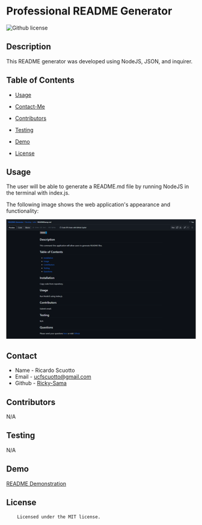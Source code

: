 # Professional README Generator

![Github license](https://img.shields.io/badge/license-MIT-yellowgreen.svg)

## Description
This README generator was developed using NodeJS, JSON, and inquirer.
## Table of Contents
* [Usage](#usage)
* [Contact-Me](#contact)
* [Contributors](#contributors)
* [Testing](#testing)
* [Demo](#demo)

* [License](#license)

## Usage
The user will be able to generate a README.md file by running NodeJS in the terminal with index.js.

The following image shows the web application's appearance and functionality:

![screenshot of README](./Develop/images/screenshot-Ricky-Sama-README-Generator.png)

## Contact
* Name - Ricardo Scuotto
* Email - ucfscuotto@gmail.com
* Github - [Ricky-Sama](https://github.com/Ricky-Sama/)
## Contributors
N/A
## Testing
N/A

## Demo
<a href="https://drive.google.com/file/d/1mtIn_OpXQizsn5ZZrZIhvMgZ4voTaQo5/view">README Demonstration</a>
## License

        Licensed under the MIT license.